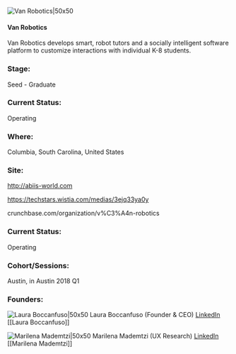 

![Van Robotics|50x50](https://apimg.techstars.com/connect/images/image_files/5b93ec04a36c11698900004b/original/new_22.jpg)

#### Van Robotics
Van Robotics develops smart, robot tutors and a socially intelligent software platform to customize interactions with individual K-8 students.

### Stage: 
Seed - Graduate 

### Current Status: 
Operating

### Where:
Columbia, South Carolina, United States

### Site:
http://abiis-world.com

https://techstars.wistia.com/medias/3ejq33ya0y

crunchbase.com/organization/v%C3%A4n-robotics

### Current Status: 
Operating

### Cohort/Sessions: 
Austin, in Austin 2018 Q1

### Founders: 

![Laura Boccanfuso|50x50](https://apimg.techstars.com/connect/images/image_files/5a52e6aec9aec75bea00003a/original/headshot1.png) Laura Boccanfuso (Founder & CEO) [LinkedIn](https://linkedin.com/in/laura-boccanfuso-b972bb13) [[Laura Boccanfuso]]

![Marilena Mademtzi|50x50](https://apimg.techstars.com/connect/images/image_files/5acd34d0c9aec71cac00007d/original/IMG_0265.jpg) Marilena Mademtzi (UX Research) [LinkedIn](https://linkedin.com/in/marilena-mademtzi-06699132) [[Marilena Mademtzi]]


